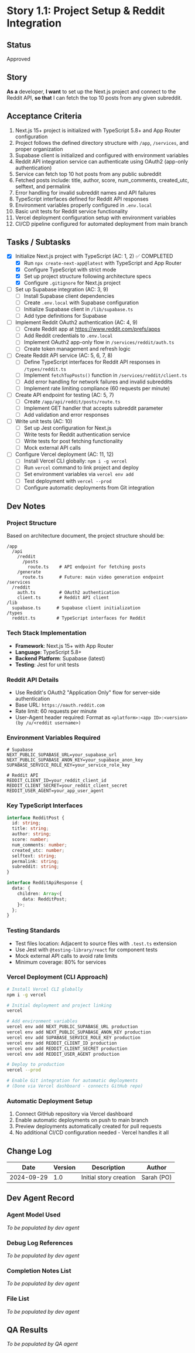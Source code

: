 # Story 1.1: Project Setup & Reddit Integration

## Status
Approved

## Story
**As a** developer,
**I want** to set up the Next.js project and connect to the Reddit API,
**so that** I can fetch the top 10 posts from any given subreddit.

## Acceptance Criteria

1. Next.js 15+ project is initialized with TypeScript 5.8+ and App Router configuration
2. Project follows the defined directory structure with `/app`, `/services`, and proper organization
3. Supabase client is initialized and configured with environment variables
4. Reddit API integration service can authenticate using OAuth2 (app-only authentication)
5. Service can fetch top 10 hot posts from any public subreddit
6. Fetched posts include: title, author, score, num_comments, created_utc, selftext, and permalink
7. Error handling for invalid subreddit names and API failures
8. TypeScript interfaces defined for Reddit API responses
9. Environment variables properly configured in `.env.local`
10. Basic unit tests for Reddit service functionality
11. Vercel deployment configuration setup with environment variables
12. CI/CD pipeline configured for automated deployment from main branch

## Tasks / Subtasks

- [x] Initialize Next.js project with TypeScript (AC: 1, 2) ✅ COMPLETED
  - [x] Run `npx create-next-app@latest` with TypeScript and App Router
  - [x] Configure TypeScript with strict mode
  - [x] Set up project structure following architecture specs
  - [x] Configure `.gitignore` for Next.js project

- [ ] Set up Supabase integration (AC: 3, 9)
  - [ ] Install Supabase client dependencies
  - [ ] Create `.env.local` with Supabase configuration
  - [ ] Initialize Supabase client in `/lib/supabase.ts`
  - [ ] Add type definitions for Supabase

- [ ] Implement Reddit OAuth2 authentication (AC: 4, 9)
  - [ ] Create Reddit app at https://www.reddit.com/prefs/apps
  - [ ] Add Reddit credentials to `.env.local`
  - [ ] Implement OAuth2 app-only flow in `/services/reddit/auth.ts`
  - [ ] Create token management and refresh logic

- [ ] Create Reddit API service (AC: 5, 6, 7, 8)
  - [ ] Define TypeScript interfaces for Reddit API responses in `/types/reddit.ts`
  - [ ] Implement `fetchTopPosts()` function in `/services/reddit/client.ts`
  - [ ] Add error handling for network failures and invalid subreddits
  - [ ] Implement rate limiting compliance (60 requests per minute)

- [ ] Create API endpoint for testing (AC: 5, 7)
  - [ ] Create `/app/api/reddit/posts/route.ts`
  - [ ] Implement GET handler that accepts subreddit parameter
  - [ ] Add validation and error responses

- [ ] Write unit tests (AC: 10)
  - [ ] Set up Jest configuration for Next.js
  - [ ] Write tests for Reddit authentication service
  - [ ] Write tests for post fetching functionality
  - [ ] Mock external API calls

- [ ] Configure Vercel deployment (AC: 11, 12)
  - [ ] Install Vercel CLI globally: `npm i -g vercel`
  - [ ] Run `vercel` command to link project and deploy
  - [ ] Set environment variables via `vercel env add`
  - [ ] Test deployment with `vercel --prod`
  - [ ] Configure automatic deployments from Git integration

## Dev Notes

### Project Structure
Based on architecture document, the project structure should be:
```
/app
  /api
    /reddit
      /posts
        route.ts    # API endpoint for fetching posts
    /generate
      route.ts      # Future: main video generation endpoint
/services
  /reddit
    auth.ts         # OAuth2 authentication
    client.ts       # Reddit API client
/lib
  supabase.ts      # Supabase client initialization
/types
  reddit.ts        # TypeScript interfaces for Reddit
```

### Tech Stack Implementation
- **Framework**: Next.js 15+ with App Router
- **Language**: TypeScript 5.8+
- **Backend Platform**: Supabase (latest)
- **Testing**: Jest for unit tests

### Reddit API Details
- Use Reddit's OAuth2 "Application Only" flow for server-side authentication
- Base URL: `https://oauth.reddit.com`
- Rate limit: 60 requests per minute
- User-Agent header required: Format as `<platform>:<app ID>:<version> (by /u/<reddit username>)`

### Environment Variables Required
```env
# Supabase
NEXT_PUBLIC_SUPABASE_URL=your_supabase_url
NEXT_PUBLIC_SUPABASE_ANON_KEY=your_supabase_anon_key
SUPABASE_SERVICE_ROLE_KEY=your_service_role_key

# Reddit API
REDDIT_CLIENT_ID=your_reddit_client_id
REDDIT_CLIENT_SECRET=your_reddit_client_secret
REDDIT_USER_AGENT=your_app_user_agent
```

### Key TypeScript Interfaces
```typescript
interface RedditPost {
  id: string;
  title: string;
  author: string;
  score: number;
  num_comments: number;
  created_utc: number;
  selftext: string;
  permalink: string;
  subreddit: string;
}

interface RedditApiResponse {
  data: {
    children: Array<{
      data: RedditPost;
    }>;
  };
}
```

### Testing Standards
- Test files location: Adjacent to source files with `.test.ts` extension
- Use Jest with `@testing-library/react` for component tests
- Mock external API calls to avoid rate limits
- Minimum coverage: 80% for services

### Vercel Deployment (CLI Approach)
```bash
# Install Vercel CLI globally
npm i -g vercel

# Initial deployment and project linking
vercel

# Add environment variables
vercel env add NEXT_PUBLIC_SUPABASE_URL production
vercel env add NEXT_PUBLIC_SUPABASE_ANON_KEY production
vercel env add SUPABASE_SERVICE_ROLE_KEY production
vercel env add REDDIT_CLIENT_ID production
vercel env add REDDIT_CLIENT_SECRET production
vercel env add REDDIT_USER_AGENT production

# Deploy to production
vercel --prod

# Enable Git integration for automatic deployments
# (Done via Vercel dashboard - connects GitHub repo)
```

### Automatic Deployment Setup
1. Connect GitHub repository via Vercel dashboard
2. Enable automatic deployments on push to main branch
3. Preview deployments automatically created for pull requests
4. No additional CI/CD configuration needed - Vercel handles it all

## Change Log

| Date | Version | Description | Author |
|------|---------|-------------|---------|
| 2024-09-29 | 1.0 | Initial story creation | Sarah (PO) |

## Dev Agent Record

### Agent Model Used
_To be populated by dev agent_

### Debug Log References
_To be populated by dev agent_

### Completion Notes List
_To be populated by dev agent_

### File List
_To be populated by dev agent_

## QA Results
_To be populated by QA agent_